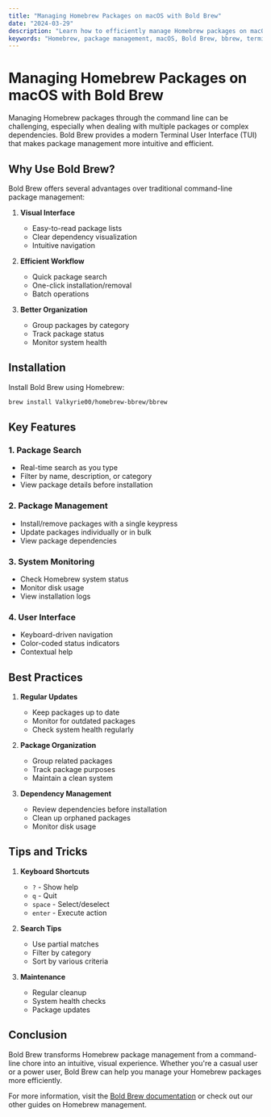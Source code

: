 ```yaml
---
title: "Managing Homebrew Packages on macOS with Bold Brew"
date: "2024-03-29"
description: "Learn how to efficiently manage Homebrew packages on macOS using Bold Brew. Discover best practices, tips, and tricks for package management."
keywords: "Homebrew, package management, macOS, Bold Brew, bbrew, terminal, package manager, TUI, terminal user interface, brew packages"
---
```


# Managing Homebrew Packages on macOS with Bold Brew

Managing Homebrew packages through the command line can be challenging, especially when dealing with multiple packages or complex dependencies. Bold Brew provides a modern Terminal User Interface (TUI) that makes package management more intuitive and efficient.

## Why Use Bold Brew?

Bold Brew offers several advantages over traditional command-line package management:

1. **Visual Interface**
   - Easy-to-read package lists
   - Clear dependency visualization
   - Intuitive navigation

2. **Efficient Workflow**
   - Quick package search
   - One-click installation/removal
   - Batch operations

3. **Better Organization**
   - Group packages by category
   - Track package status
   - Monitor system health

## Installation

Install Bold Brew using Homebrew:

```bash
brew install Valkyrie00/homebrew-bbrew/bbrew
```

## Key Features

### 1. Package Search
- Real-time search as you type
- Filter by name, description, or category
- View package details before installation

### 2. Package Management
- Install/remove packages with a single keypress
- Update packages individually or in bulk
- View package dependencies

### 3. System Monitoring
- Check Homebrew system status
- Monitor disk usage
- View installation logs

### 4. User Interface
- Keyboard-driven navigation
- Color-coded status indicators
- Contextual help

## Best Practices

1. **Regular Updates**
   - Keep packages up to date
   - Monitor for outdated packages
   - Check system health regularly

2. **Package Organization**
   - Group related packages
   - Track package purposes
   - Maintain a clean system

3. **Dependency Management**
   - Review dependencies before installation
   - Clean up orphaned packages
   - Monitor disk usage

## Tips and Tricks

1. **Keyboard Shortcuts**
   - `?` - Show help
   - `q` - Quit
   - `space` - Select/deselect
   - `enter` - Execute action

2. **Search Tips**
   - Use partial matches
   - Filter by category
   - Sort by various criteria

3. **Maintenance**
   - Regular cleanup
   - System health checks
   - Package updates

## Conclusion

Bold Brew transforms Homebrew package management from a command-line chore into an intuitive, visual experience. Whether you're a casual user or a power user, Bold Brew can help you manage your Homebrew packages more efficiently.

For more information, visit the [Bold Brew documentation](https://bold-brew.com) or check out our other guides on Homebrew management. 